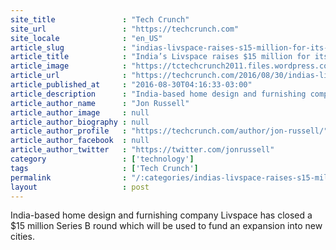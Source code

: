 ```yaml
---
site_title               : "Tech Crunch"
site_url                 : "https://techcrunch.com"
site_locale              : "en_US"
article_slug             : "indias-livspace-raises-s15-million-for-its-online-home-design-platform"
article_title            : "India’s Livspace raises $15 million for its online home design platform"
article_image            : "https://tctechcrunch2011.files.wordpress.com/2016/08/screenshot-2016-08-30-18-07-43.png?w=764&h=400&crop=1"
article_url              : "https://techcrunch.com/2016/08/30/indias-livspace-raises-15-million-for-its-online-home-design-platform/"
article_published_at     : "2016-08-30T04:16:33-03:00"
article_description      : "India-based home design and furnishing company Livspace has closed a $15 million Series B round which will be used to fund an expansion into new cities."
article_author_name      : "Jon Russell"
article_author_image     : null
article_author_biography : null
article_author_profile   : "https://techcrunch.com/author/jon-russell/"
article_author_facebook  : null
article_author_twitter   : "https://twitter.com/jonrussell"
category                 : ['technology']
tags                     : ['Tech Crunch']
permalink                : "/:categories/indias-livspace-raises-s15-million-for-its-online-home-design-platform/"
layout                   : post
---
```


India-based home design and furnishing company Livspace has closed a $15 million Series B round which will be used to fund an expansion into new cities.
